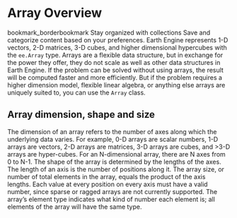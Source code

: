  
#  Array Overview 
bookmark_borderbookmark Stay organized with collections  Save and categorize content based on your preferences.
Earth Engine represents 1-D vectors, 2-D matrices, 3-D cubes, and higher dimensional hypercubes with the `ee.Array` type. Arrays are a flexible data structure, but in exchange for the power they offer, they do not scale as well as other data structures in Earth Engine. If the problem can be solved without using arrays, the result will be computed faster and more efficiently. But if the problem requires a higher dimension model, flexible linear algebra, or anything else arrays are uniquely suited to, you can use the `Array` class.
## Array dimension, shape and size
The dimension of an array refers to the number of axes along which the underlying data varies. For example, 0-D arrays are scalar numbers, 1-D arrays are vectors, 2-D arrays are matrices, 3-D arrays are cubes, and >3-D arrays are hyper-cubes. For an N-dimensional array, there are N axes from 0 to N-1. The shape of the array is determined by the lengths of the axes. The length of an axis is the number of positions along it. The array size, or number of total elements in the array, equals the product of the axis lengths. Each value at every position on every axis must have a valid number, since sparse or ragged arrays are not currently supported. The array’s element type indicates what kind of number each element is; all elements of the array will have the same type.
